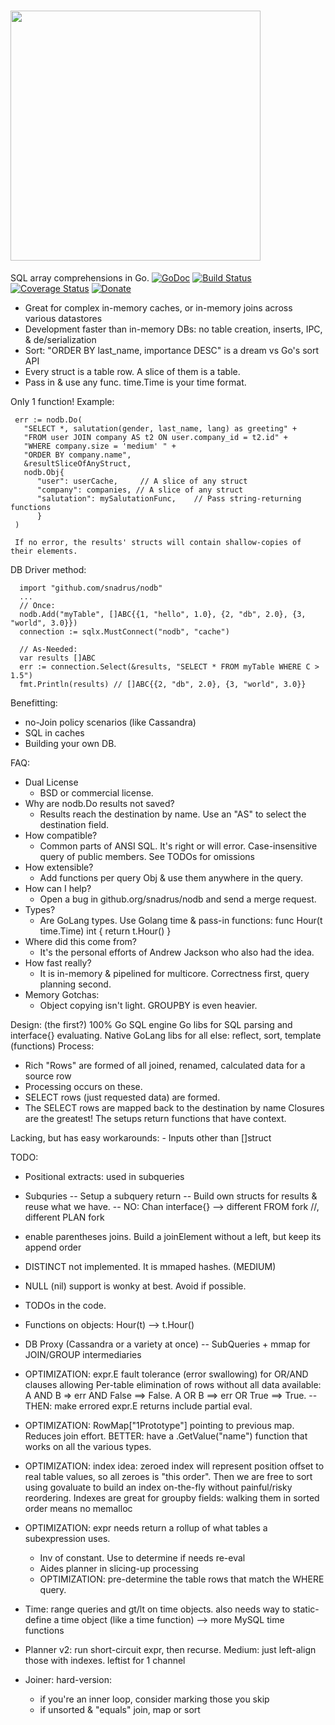# <img src="http://snadrus.github.io/logo-nodb.png" width="400">
SQL array comprehensions in Go. [![GoDoc](http://img.shields.io/badge/go-documentation-blue.svg?style=flat-square)](http://godoc.org/github.com/snadrus/nodb)        [![Build Status](http://img.shields.io/travis/snadrus/nodb.svg?style=flat-square)](https://travis-ci.org/snadrus/nodb)     [![Coverage Status](https://coveralls.io/repos/github/snadrus/nodb/badge.svg?branch=master)](https://coveralls.io/github/snadrus/nodb?branch=master)    [![Donate](https://www.paypalobjects.com/en_US/i/btn/btn_donate_SM.gif)](https://www.paypal.com/cgi-bin/webscr?cmd=_s-xclick&hosted_button_id=C6284X93YL4WA)

- Great for complex in-memory caches, or in-memory joins across various datastores
- Development faster than in-memory DBs: no table creation, inserts, IPC, & de/serialization
- Sort: "ORDER BY last_name, importance DESC" is a dream vs Go's sort API
- Every struct is a table row. A slice of them is a table.
- Pass in & use any func. time.Time is your time format.

Only 1 function! Example:

     err := nodb.Do(
       "SELECT *, salutation(gender, last_name, lang) as greeting" +
       "FROM user JOIN company AS t2 ON user.company_id = t2.id" +
       "WHERE company.size = 'medium' " +
       "ORDER BY company.name",
       &resultSliceOfAnyStruct,
       nodb.Obj{
          "user": userCache,     // A slice of any struct
          "company": companies, // A slice of any struct
          "salutation": mySalutationFunc,    // Pass string-returning functions
          }
     )

     If no error, the results' structs will contain shallow-copies of their elements.


DB Driver method:

      import "github.com/snadrus/nodb"
      ...
      // Once:
      nodb.Add("myTable", []ABC{{1, "hello", 1.0}, {2, "db", 2.0}, {3, "world", 3.0}})  
      connection := sqlx.MustConnect("nodb", "cache")         

      // As-Needed:           
      var results []ABC
      err := connection.Select(&results, "SELECT * FROM myTable WHERE C > 1.5")
      fmt.Println(results) // []ABC{{2, "db", 2.0}, {3, "world", 3.0}}

Benefitting:
- no-Join policy scenarios (like Cassandra)
- SQL in caches
- Building your own DB.

FAQ:
- Dual License
  * BSD or commercial license.
- Why are nodb.Do results not saved?
  * Results reach the destination by name. Use an "AS" to select the destination field.
- How compatible?
  * Common parts of ANSI SQL. It's right or will error. Case-insensitive query of public members. See TODOs for omissions
- How extensible?
  * Add functions per query Obj & use them anywhere in the query.
- How can I help?
  * Open a bug in github.org/snadrus/nodb and send a merge request.
- Types?
  * Are GoLang types. Use Golang time & pass-in functions:
      func Hour(t time.Time) int { return t.Hour() }
- Where did this come from?
  * It's the personal efforts of Andrew Jackson who also had the idea.
- How fast really?
  * It is in-memory & pipelined for multicore. Correctness first, query planning second.
- Memory Gotchas:
  * Object copying isn't light. GROUPBY is even heavier.

Design: (the first?) 100% Go SQL engine
  Go libs for SQL parsing and interface{} evaluating.
  Native GoLang libs for all else: reflect, sort, template (functions)
  Process:
  - Rich "Rows" are formed of all joined, renamed, calculated data for a source row
  - Processing occurs on these.
  - SELECT rows (just requested data) are formed.
  - The SELECT rows are mapped back to the destination by name
  Closures are the greatest! The setups return functions that have context.

Lacking, but has easy workarounds:
    - Inputs other than []struct

TODO:
- Positional extracts: used in subqueries

- Subquries
--  Setup a subquery return
-- Build own structs for results & reuse what we have.
-- NO: Chan interface{} --> different FROM fork //, different PLAN fork

- enable parentheses joins. 
    Build a joinElement without a left, but keep its append order

- DISTINCT not implemented. It is mmaped hashes. (MEDIUM)

- NULL (nil) support is wonky at best. Avoid if possible.

- TODOs in the code.

- Functions on objects: Hour(t) --> t.Hour()

- DB Proxy (Cassandra or a variety at once)
-- SubQueries + mmap for JOIN/GROUP intermediaries


- OPTIMIZATION: expr.E fault tolerance (error swallowing) for OR/AND clauses allowing Per-table elimination of rows without all data available:  A AND B => err AND False ==> False.  A OR B ==> err OR True ==> True.
-- THEN: make errored expr.E returns include partial eval.

- OPTIMIZATION: RowMap["1Prototype"] pointing to previous map. Reduces join effort.
    BETTER: have a .GetValue("name") function that works on all the various types.

- OPTIMIZATION: index idea: zeroed index will represent position offset to real table
  values, so all zeroes is "this order". Then we are free to sort using govaluate
  to build an index on-the-fly without painful/risky reordering.
  Indexes are great for groupby fields: walking them in sorted order means no memalloc

- OPTIMIZATION: expr needs return a rollup of what tables a subexpression uses.
  - Inv of constant. Use to determine if needs re-eval
  - Aides planner in slicing-up processing
  - OPTIMIZATION: pre-determine the table rows that match the WHERE query.

- Time: range queries and gt/lt on time objects. also needs way to static-define a time object (like a time function) --> more MySQL time functions

- Planner v2: run short-circuit expr, then recurse.
  Medium: just left-align those with indexes. leftist for 1 channel

- Joiner: hard-version:
  - if you're an inner loop, consider marking those you skip
  - if unsorted & "equals" join, map or sort
